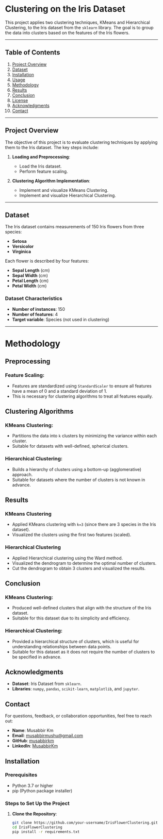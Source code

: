 # Clustering on the Iris Dataset

This project applies two clustering techniques, KMeans and Hierarchical Clustering, to the Iris dataset from the `sklearn` library. The goal is to group the data into clusters based on the features of the Iris flowers.

---

## Table of Contents
1. [Project Overview](#project-overview)
2. [Dataset](#dataset)
3. [Installation](#installation)
4. [Usage](#usage)
5. [Methodology](#methodology)
6. [Results](#results)
7. [Conclusion](#conclusion)
8. [License](#license)
9. [Acknowledgments](#acknowledgments)
10. [Contact](#contact)

---

## Project Overview

The objective of this project is to evaluate clustering techniques by applying them to the Iris dataset. The key steps include:

1. **Loading and Preprocessing**:
   - Load the Iris dataset.
   - Perform feature scaling.

2. **Clustering Algorithm Implementation**:
   - Implement and visualize KMeans Clustering.
   - Implement and visualize Hierarchical Clustering.

---

## Dataset

The Iris dataset contains measurements of 150 Iris flowers from three species:
- **Setosa**
- **Versicolor**
- **Virginica**

Each flower is described by four features:
- **Sepal Length** (cm)
- **Sepal Width** (cm)
- **Petal Length** (cm)
- **Petal Width** (cm)

### Dataset Characteristics
- **Number of instances**: 150
- **Number of features**: 4
- **Target variable**: Species (not used in clustering)

---

# Methodology

## Preprocessing
### Feature Scaling:
- Features are standardized using `StandardScaler` to ensure all features have a mean of 0 and a standard deviation of 1.
- This is necessary for clustering algorithms to treat all features equally.

## Clustering Algorithms
### KMeans Clustering:
- Partitions the data into `k` clusters by minimizing the variance within each cluster.
- Suitable for datasets with well-defined, spherical clusters.

### Hierarchical Clustering:
- Builds a hierarchy of clusters using a bottom-up (agglomerative) approach.
- Suitable for datasets where the number of clusters is not known in advance.

## Results
### KMeans Clustering
- Applied KMeans clustering with `k=3` (since there are 3 species in the Iris dataset).
- Visualized the clusters using the first two features (scaled).

### Hierarchical Clustering
- Applied Hierarchical clustering using the Ward method.
- Visualized the dendrogram to determine the optimal number of clusters.
- Cut the dendrogram to obtain 3 clusters and visualized the results.

## Conclusion
### KMeans Clustering:
- Produced well-defined clusters that align with the structure of the Iris dataset.
- Suitable for this dataset due to its simplicity and efficiency.

### Hierarchical Clustering:
- Provided a hierarchical structure of clusters, which is useful for understanding relationships between data points.
- Suitable for this dataset as it does not require the number of clusters to be specified in advance.


## Acknowledgments
- **Dataset**: Iris Dataset from `sklearn`.
- **Libraries**: `numpy`, `pandas`, `scikit-learn`, `matplotlib`, and `jupyter`.

## Contact
For questions, feedback, or collaboration opportunities, feel free to reach out:

- **Name**: Musabbir Km
- **Email**: musabbirmushu@gmail.com  
- **GitHub**: [musabbirkm](https://github.com/musabbirkm)  
- **LinkedIn**: [MusabbirKm](https://linkedin.com/in/MusabbirKm)



## Installation

### Prerequisites
- Python 3.7 or higher
- pip (Python package installer)

### Steps to Set Up the Project

1. **Clone the Repository**:
   ```bash
   git clone https://github.com/your-username/IrisFlowerClustering.git
   cd IrisFlowerClustering
   pip install -r requirements.txt

